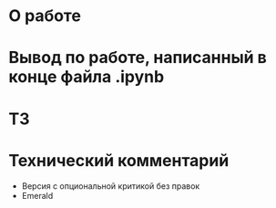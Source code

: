 # О работе

# Вывод по работе, написанный в конце файла .ipynb

# ТЗ

# Технический комментарий
- Версия с опциональной критикой без правок
- Emerald